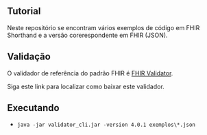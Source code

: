 ## Tutorial

Neste repositório se encontram vários exemplos
de código em FHIR Shorthand e a versão corerespondente
em FHIR (JSON).

## Validação

O validador de referência do padrão FHIR é [FHIR Validator](https://confluence.hl7.org/display/FHIR/Using+the+FHIR+Validator#UsingtheFHIRValidator-ValidatingReferences).

Siga este link para localizar como baixar este validador.

## Executando

- `java -jar validator_cli.jar -version 4.0.1 exemplos\*.json`
